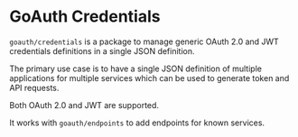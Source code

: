 # GoAuth Credentials

`goauth/credentials` is a package to manage generic OAuth 2.0 and JWT credentials definitions in a single JSON definition.

The primary use case is to have a single JSON definition of multiple applications for multiple services which can be used to generate token and API requests.

Both OAuth 2.0 and JWT are supported.

It works with `goauth/endpoints` to add endpoints for known services.